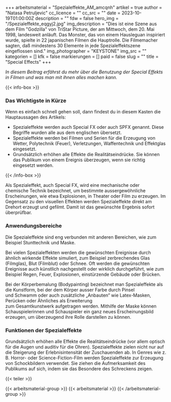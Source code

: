 +++
arbeitsmaterial = "Spezialeffekte_AM_amcqnh"
artikel = true
author = "Natasa Petruljevic"
cc_licence = ""
cc_src = ""
date = 2023-10-19T01:00:00Z
description = ""
fdw = false
hero_img = "/Spezialeffekte_eqgyj2.jpg"
img_description = "Dies ist eine Szene aus dem Film \"Godzilla\" von TriStar Picture, der am Mittwoch, dem 20. Mai 1998, landesweit anläuft. Das Monster, das von einem Hausleguan inspiriert wurde, spielte in 22 japanischen Filmen die Hauptrolle. Die Filmemacher sagten, daß mindestens 30 Elemente in jede Spezialeffektszene eingeflossen sind."
img_photographer = "KEYSTONE"
img_src = ""
kategorien = []
kfk = false
markierungen = []
paid = false
slug = ""
title = "Special Effects"
+++

_In diesem Beitrag erfährst du mehr über die Benutzung der Special Effekts in Filmen und was man mit ihnen alles machen kann._

{{< info-box >}} <h3>Das Wichtigste in Kürze</h3>

<p>Wenn es einfach schnell gehen soll, dann findest du in diesem Kasten die Hauptaussagen des Artikels:</p>

<ul>

<li>Spezialeffekte werden auch Special FX oder auch SPFX genannt. Diese Begriffe wurden alle aus dem englischen übersetzt.</li>

<li>Spezialeffekte werden bei Filmen und Serien für die Erzeugung von Wetter, Polytechnik (Feuer), Verletzungen, Waffentechnik und Effektglas eingesetzt.</li>

<li>Grundsätzlich erhöhen alle Effekte die Realitätseindrücke. Sie können das Publikum von einem Ereignis überzeugen, wenn sie richtig eingesetzt werden.</li>

</ul> {{< /info-box >}}

Als Spezialeffekt, auch Special FX, wird eine mechanische oder chemische Technik bezeichnet, um bestimmte aussergewöhnliche Erscheinungen, wie etwa Explosionen, in Theater oder Film zu erzeugen. Im Gegensatz zu den visuellen Effekten werden Spezialeffekte direkt am Drehort erzeugt und gefilmt. Damit ist das gewünschte Ergebnis sofort überprüfbar.

### Anwendungsbereiche

Die Spezialeffekte sind eng verbunden mit anderen Bereichen, wie zum Beispiel Stunttechnik und Maske.

Bei vielen Spezialeffekten werden die gewünschten Ereignisse durch ähnlich wirkende Effekte simuliert, zum Beispiel zerbrechendes Glas (Filmglas), Blut (Filmblut) oder Schnee. Oft werden die gewünschten Ereignisse auch künstlich nachgestellt oder wirklich durchgeführt, wie zum Beispiel Regen, Feuer, Explosionen, einstürzende Gebäude oder Brücken.

Bei der Körperbemalung (Bodypainting) bezeichnet man Spezialeffekte als die Kunstform, bei der dem Körper ausser Farbe durch Pinsel und Schwamm oder auch zusätzliche „Anbauten“ wie Latex-Masken, Perücken oder Ähnliches als Erweiterung zum Gesamtkunstwerk aufgetragen werden. Mithilfe der Maske können Schauspielerinnen und Schauspieler ein ganz neues Erscheinungsbild erzeugen, um überzeugend ihre Rolle darstellen zu können.

### Funktionen der Spezialeffekte

Grundsätzlich erhöhen alle Effekte die Realitätseindrücke (vor allem optisch für die Augen und auditiv für die Ohren). Spezialeffekte zielen nicht nur auf die Steigerung der Erlebnisintensität der Zuschauenden ab. In Genres wie z. B. Horror- oder Science-Fiction-Film werden Spezialeffekte zur Erzeugung von Schockbildern verwendet. Sie ziehen die Aufmerksamkeit des Publikums auf sich, indem sie das Besondere des Schreckens zeigen.

{{< teiler >}}

{{< arbeitsmaterial-group >}}
{{< arbeitsmaterial >}}
{{< /arbeitsmaterial-group >}}
